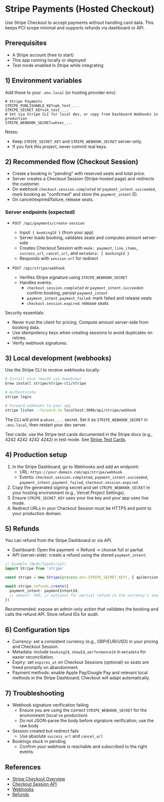 # Stripe Payments (Hosted Checkout)

Use Stripe Checkout to accept payments without handling card data. This keeps PCI scope minimal and supports refunds via dashboard or API.

## Prerequisites

- A Stripe account (free to start)
- This app running locally or deployed
- Test mode enabled in Stripe while integrating

## 1) Environment variables

Add these to your `.env.local` (or hosting provider env):

```env
# Stripe Payments
STRIPE_PUBLISHABLE_KEY=pk_test_...
STRIPE_SECRET_KEY=sk_test_...
# Set via Stripe CLI for local dev, or copy from Dashboard Webhooks in production
STRIPE_WEBHOOK_SECRET=whsec_...
```

Notes:
- Keep `STRIPE_SECRET_KEY` and `STRIPE_WEBHOOK_SECRET` server-only.
- If you fork this project, never commit real keys.

## 2) Recommended flow (Checkout Session)

- Create a booking in "pending" with reserved seats and total price.
- Server creates a Checkout Session (Stripe-hosted page) and redirects the customer.
- On webhook `checkout.session.completed` or `payment_intent.succeeded`, mark booking as "confirmed" and store the `payment_intent` ID.
- On cancel/expired/failure, release seats.

### Server endpoints (expected)

- `POST /api/payments/create-session`
  - Input: `{ bookingId }` (from your app)
  - Server loads booking, validates seats and computes amount server-side
  - Creates Checkout Session with `mode: payment`, `line_items`, `success_url`, `cancel_url`, and `metadata: { bookingId }`
  - Responds with `session.url` for redirect

- `POST /api/stripe/webhook`
  - Verifies Stripe signature using `STRIPE_WEBHOOK_SECRET`
  - Handles events:
    - `checkout.session.completed` or `payment_intent.succeeded`: confirm booking, persist `payment_intent`
    - `payment_intent.payment_failed`: mark failed and release seats
    - `checkout.session.expired`: release seats

Security essentials:
- Never trust the client for pricing. Compute amount server-side from booking data.
- Use idempotency keys when creating sessions to avoid duplicates on retries.
- Verify webhook signatures.

## 3) Local development (webhooks)

Use the Stripe CLI to receive webhooks locally:

```bash
# Install once (macOS via Homebrew)
brew install stripe/stripe-cli/stripe

# Authenticate
stripe login

# Forward webhooks to your app
stripe listen --forward-to localhost:3000/api/stripe/webhook
```

The CLI will print a `whsec_...` secret. Set it as `STRIPE_WEBHOOK_SECRET` in `.env.local`, then restart your dev server.

Test cards: use the Stripe test cards documented in the Stripe docs (e.g., 4242 4242 4242 4242) in test mode. See [Stripe Test Cards](https://docs.stripe.com/testing#cards).

## 4) Production setup

1. In the Stripe Dashboard, go to Webhooks and add an endpoint:
   - URL: `https://your-domain.com/api/stripe/webhook`
   - Events: `checkout.session.completed`, `payment_intent.succeeded`, `payment_intent.payment_failed`, `checkout.session.expired`
2. Copy the generated signing secret and set `STRIPE_WEBHOOK_SECRET` in your hosting environment (e.g., Vercel Project Settings).
3. Ensure `STRIPE_SECRET_KEY` uses your live key and your app uses live mode.
4. Redirect URLs in your Checkout Session must be HTTPS and point to your production domain.

## 5) Refunds

You can refund from the Stripe Dashboard or via API.

- Dashboard: Open the payment → Refund → choose full or partial.
- API (server-side): create a refund using the stored `payment_intent`:

```ts
// Example (Node/TypeScript)
import Stripe from 'stripe'

const stripe = new Stripe(process.env.STRIPE_SECRET_KEY!, { apiVersion: '2024-06-20' })

await stripe.refunds.create({
  payment_intent: paymentIntentId,
  // amount: 500, // optional for partial refund in the currency's smallest unit
})
```

Recommended: expose an admin-only action that validates the booking and calls the refund API. Store refund IDs for audit.

## 6) Configuration tips

- Currency: set a consistent currency (e.g., GBP/EUR/USD) in your pricing and Checkout Session.
- Metadata: include `bookingId`, `showId`, `performanceId` in `metadata` for easier reconciliation.
- Expiry: set `expires_at` on Checkout Sessions (optional) so seats are freed promptly on abandonment.
- Payment methods: enable Apple Pay/Google Pay and relevant local methods in the Stripe Dashboard; Checkout will adapt automatically.

## 7) Troubleshooting

- Webhook signature verification failing
  - Ensure you are using the correct `STRIPE_WEBHOOK_SECRET` for the environment (local vs production)
  - Do not JSON-parse the body before signature verification; use the raw body
- Session created but redirect fails
  - Use absolute `success_url` and `cancel_url`
- Bookings stuck in pending
  - Confirm your webhook is reachable and subscribed to the right events

## References

- [Stripe Checkout Overview](https://docs.stripe.com/checkout)
- [Checkout Session API](https://docs.stripe.com/api/checkout/sessions)
- [Webhooks](https://docs.stripe.com/webhooks)
- [Refunds](https://docs.stripe.com/refunds)
